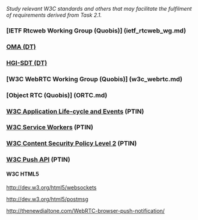 *Study relevant W3C standards and others that may facilitate the fulfilment of requirements derived from Task 2.1.*

### [IETF Rtcweb Working Group (Quobis)] (ietf_rtcweb_wg.md)

### [OMA (DT)](OMA.md)

### [HGI-SDT (DT)](HGI-SDT.md)

### [W3C WebRTC Working Group (Quobis)] (w3c_webrtc.md)

### [Object RTC (Quobis)] (ORTC.md)

### [W3C Application Life-cycle and Events](w3c-app-lifecycle.md) (PTIN)

### [W3C Service Workers](w3c-service-workers.md) (PTIN)

### [W3C Content Security Policy Level 2](w3c-csp2.md) (PTIN)

### [W3C Push API](w3c-push.md) (PTIN)

#### W3C HTML5

http://dev.w3.org/html5/websockets

http://dev.w3.org/html5/postmsg

http://thenewdialtone.com/WebRTC-browser-push-notification/

